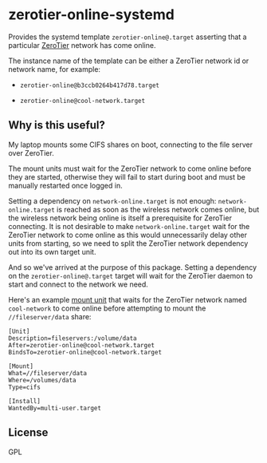 # zerotier-online-systemd

Provides the systemd template `zerotier-online@.target` asserting that a particular [ZeroTier](https://zerotier.com/) network has come online.

The instance name of the template can be either a ZeroTier network id or network name, for example:

* `zerotier-online@b3ccb0264b417d78.target`

* `zerotier-online@cool-network.target`

## Why is this useful?

My laptop mounts some CIFS shares on boot, connecting to the file server over ZeroTier.

The mount units must wait for the ZeroTier network to come online before they are started, otherwise they will fail to start during boot and must be manually restarted once logged in.

Setting a dependency on `network-online.target` is not enough: `network-online.target` is reached as soon as the wireless network comes online, but the wireless network being online is itself a prerequisite for ZeroTier connecting. It is not desirable to make `network-online.target` wait for the ZeroTier network to come online as this would unnecessarily delay other units from starting, so we need to split the ZeroTier network dependency out into its own target unit.

And so we've arrived at the purpose of this package. Setting a dependency on the `zerotier-online@.target` target will wait for the ZeroTier daemon to start and connect to the network we need.

Here's an example [mount unit](https://www.freedesktop.org/software/systemd/man/systemd.mount.html) that waits for the ZeroTier network named `cool-network` to come online before attempting to mount the `//fileserver/data` share:

```desktop
[Unit]
Description=fileservers:/volume/data
After=zerotier-online@cool-network.target
BindsTo=zerotier-online@cool-network.target

[Mount]
What=//fileserver/data
Where=/volumes/data
Type=cifs

[Install]
WantedBy=multi-user.target
```

## License

GPL
